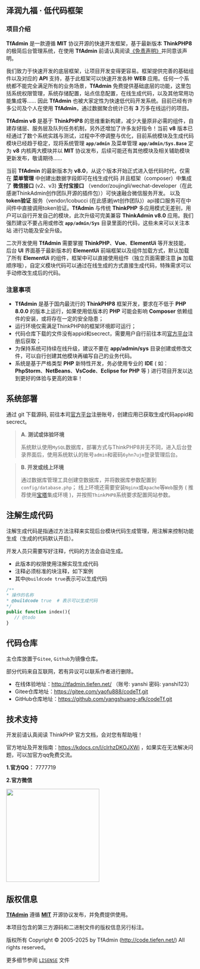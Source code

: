 ## 泽润九福 · 低代码框架


### 项目介绍

**TfAdmin** 是一款遵循 **MIT** 协议开源的快速开发框架，基于最新版本 **ThinkPHP8** 的极简后台管理系统，在使用 **TfAdmin** 前请认真阅读[《免责声明》](http://code.tiefen.net/index/index/mianze)并同意该声明。

我们致力于快速开发的底层框架，让项目开发变得更容易。框架提供完善的基础组件以及对应的 **API** 支持，基于此框架可以快速开发各种 **WEB** 应用。任何一个系统都不能完全满足所有的业务场景，**TfAdmin** 免费提供基础底层的功能，这里包括系统权限管理，系统存储配置，站点信息配置，在线生成代码，以及其他常用功能集成等…… 因此 **TfAdmin** 也被大家定性为快速低代码开发系统。目前已经有许多公司及个人在使用 **TfAdmin**，通过数据聚合统计已有 **3** 万多在线运行的项目。

**TfAdmin v8** 是基于 **ThinkPHP8** 的思维重新构建，减少大量原非必需的组件，自建存储层、服务层及队列任务机制，另外还增加了许多友好指令！当前 **v8** 版本已经通过了数个系统实践与测试，过程中不停调整与优化，目前系统模块及生成代码模块已经趋于稳定，现将系统管理 **`app/admin`** 及菜单管理 **`app/admin/Sys.Base`** 定为 **v8** 内核两大模块并以 **MIT** 协议发布，后续可能还有其他模块及相关辅助模块更新发布，敬请期待……

当前 **TfAdmin** 的最新版本为 **v8.0**，从这个版本开始正式进入低代码时代，仅需在 **菜单管理** 中创建出数据字段即可在线生成代码
并且框架（composer）中集成了 **微信接口** (v2、v3) **支付宝接口** （vendor/zoujingli/wechat-developer（在此感谢ThinkAdmin创作团队开源的插件包））可快速融合微信服务开发。
以及 **token验证** 服务（vendor/lcobucci (在此感谢jwt创作团队)）api接口服务可在中间件中直接调用token验证。**TfAdmin** 与传统
**ThinkPHP** 多应用模式无差别，用户可以自行开发自己的模块，此次升级可完美兼容 **ThinkAdmin v8.0**
应用。我们强烈建议不要占用或修改 **`app/admin/Sys`** 目录里面的代码，这些未来可以关注本站
进行功能及安全升级。


二次开发使用 **TfAdmin** 需要掌握 **ThinkPHP**、**Vue**、**ElementUi** 等开发技能，后台 **UI** 界面基于最新版本的 **ElementUi** 前端框架以及组件加载方式，默认加载了所有 **ElementUi** 的组件，框架中可以直接使用组件（独立页面需要注意 **js** 加载顺序哦），自定义模块代码可以通过在线生成的方式直接生成代码，特殊需求可以手动修改生成后的代码。

### 注意事项

* **TfAdmin** 是基于国内最流行的 **ThinkPHP8** 框架开发，要求在不低于 **PHP 8.0.0** 的版本上运行，如果使用低版本的 **PHP** 可能会影响 **Composer** 依赖组件的安装，或将存在一定的安全隐患；
* 运行环境仅需满足ThinkPHP8的框架环境即可运行；
* 代码仓库下载的文件没有appid和secrect，需要用户自行前往本司[官方平台](http://code.tiefen.net/customer/login/index)注册后获取；
* 为保持系统可持续在线升级，建议不要在 **app/admin/sys** 目录创建或修改文件，可以自行创建其他模块再编写自己的业务代码。
* 系统是基于严格类型 **PHP** 新特性开发，务必使用专业的 **IDE** ( 如：**PhpStorm**、**NetBeans**、**VsCode**、**Eclipse for PHP** 等 ) 进行项目开发以达到更好的体验与更高的效率！


## 系统部署

通过 git 下载源码, 前往本司[官方平台](http://code.tiefen.net/customer/login/index)注册账号，创建应用已获取生成代码appid和secrect。


> **A. 测试或体验环境**
>
> 系统默认使用`MySQL`数据库，部署方式与ThinkPHP8并无不同，进入后台登录界面后，使用系统默认的账号`admin`和密码`6yhn7ujm`登录管理后台。

> **B. 开发或线上环境**
>
> 通过数据库管理工具创建空数据库，并将数据库参数配置到`config/database.php`；
> 线上环境还需要安装`Nginx`或`Apache`等`Web`服务 (
> 推荐使用[宝塔](https://www.bt.cn/)集成环境 )，并按照`ThinkPHP8`系统要求配置网站参数。


## 注解生成代码

注解生成代码是指通过方法注释来实现后台模块代码生成管理，用注解来控制功能生成（生成的代码默认开启）。

开发人员只需要写好注释，代码的方法会自动生成。

* 此版本的权限使用注解实现生成代码
* 注释必须标准的块注释，如下案例
* 其中`@buildcode true`表示可以生成代码

```php
/**
* 操作的名称
* @buildcode true  # 表示可以生成代码
*/
public function index(){
   // @todo
}
```

## 代码仓库

主仓库放置于`Gitee`, `Github`为镜像仓库。

部分代码来自互联网，若有异议可以联系作者进行删除。

* 在线体验地址：http://tfadmin.tiefen.net/ （账号: yanshi 密码: yanshi123）
* Gitee仓库地址：https://gitee.com/yaofu888/codeTf.git
* GitHub仓库地址：https://github.com/yangshuang-afk/codeTf.git

## 技术支持

开发前请认真阅读 ThinkPHP 官方文档，会对您有帮助哦！

官方地址及开发指南：https://kdocs.cn/l/clrhzDKOJXWi ，如果实在无法解决问题，可以加官方qq免费交流。

**1.官方QQ：** 7777719

**2.官方微信**

<img src="http://code.tiefen.net/wx.png"  width="250">


## 版权信息

[**TfAdmin**](http://code.tiefen.net/) 遵循 [**MIT**](LICENSE) 开源协议发布，并免费提供使用。

本项目包含的第三方源码和二进制文件的版权信息另行标注。

版权所有 Copyright © 2005-2025 by TfAdmin (http://code.tiefen.net/) All rights reserved。

更多细节参阅 [`LISENSE`](LICENSE) 文件

